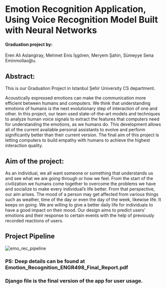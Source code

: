 # Emotion Recognition Application, Using Voice Recognition Model Built with Neural Networks

#### Graduation project by: 
  Eren Ali Aslangiray,
  Mehmet Enis İşgören,
  Meryem Şahin,
  Sümeyye Sena Eminmollaoğlu.
  
## Abstract:  
  This is our Graduation Project in Istanbul Şehir University CS department. 
  
  Acoustically expressed emotions can make the communication more efficient between humans and computers. We think that understanding emotions of humans is the next evolutionary step of interaction of one and other. In this project, our team used state-of-the-art models and techniques to analyze human voice signals to extract the features that computers need for understanding the emotions, as we humans do. This development allows all of the current available personal assistants to evolve and perform significantly better than their current version. The final aim of this project is letting computers to build empathy with humans to achieve the highest interaction quality.

## Aim of the project:

  As an individual, we all want someone or something that understands us and see what we are going through or how we feel. From the start of the civilization we humans come together to overcome the problems we have and socialize to make every individual’s life better. From that perspective, our aim arises. The mood of a person may get affected from various things such as weather, time of the day or even the day of the week, likewise life. It keeps on going. We are willing to give a better daily life for individuals to have a good impact on their mood. Our design aims to predict users’ emotions and their response to certain events with the help of previously recorded reactions of users. 

## Project Pipeline
![emo_rec_pipeline](https://user-images.githubusercontent.com/36948475/54489944-95777500-48c2-11e9-875b-01f1b6ce6492.png)

### PS: Deep details can be found at Emotion_Recognition_ENGR498_Final_Report.pdf
### Django file is the final version of the app for user usage.
